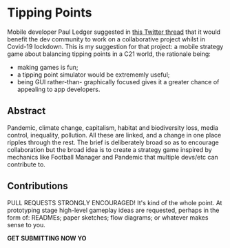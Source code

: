 # Tipping Points
Mobile developer Paul Ledger suggested in [this Twitter thread](https://twitter.com/Flexicoder/status/1248929526542938113) that  it would benefit the dev community to work on a collaborative project whilst in Covid-19 lockdown. This is my suggestion for that project: a mobile strategy game about balancing tipping points in a C21 world, the rationale being:
* making games is fun;
* a tipping point simulator would be extrememly useful;
* being GUI rather-than- graphically focused gives it a greater chance of appealing to app developers.

## Abstract
Pandemic, climate change, capitalism, habitat and biodiversity loss, media control, inequality, pollution. All these are linked, and a change in one place ripples through the rest. The brief is deliberately broad so as to encourage collaboration but the broad idea is to create a strategy game inspired by mechanics like Football Manager and Pandemic that multiple devs/etc can contribute to.

## Contributions
PULL REQUESTS STRONGLY ENCOURAGED! It's kind of the whole point. At prototyping stage high-level gameplay ideas are requested, perhaps in the form of: READMEs; paper sketches; flow diagrams; or whatever makes sense to you. 

**GET SUBMITTING NOW YO**
